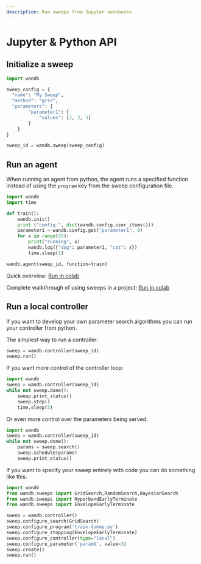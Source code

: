 ```yaml
---
description: Run sweeps from Jupyter notebooks
---
```


# Jupyter & Python API

## Initialize a sweep

```python
import wandb

sweep_config = {
  "name": "My Sweep",
  "method": "grid",
  "parameters": {
        "parameter1": {
            "values": [1, 2, 3]
        }
    }
}

sweep_id = wandb.sweep(sweep_config)
```

## Run an agent

When running an agent from python, the agent runs a specified function instead of using the `program` key from the sweep configuration file.

```python
import wandb
import time

def train():
    wandb.init()
    print ("config:", dict(wandb.config.user_items()))
    parameter1 = wandb.config.get("parameter1", 0)
    for x in range(35):
        print("running", x)
        wandb.log({"dog": parameter1, "cat": x})
        time.sleep(1)

wandb.agent(sweep_id, function=train)
```

Quick overview: [Run in colab](https://colab.research.google.com/github/wandb/examples/blob/master/sweeps-python/notebook.ipynb)

Complete walkthrough of using sweeps in a project: [Run in colab](https://colab.research.google.com/drive/181GCGp36_75C2zm7WLxr9U2QjMXXoibt)

## Run a local controller

If you want to develop your own parameter search algorithms you can run your controller from python.

The simplest way to run a controller:

```python
sweep = wandb.controller(sweep_id)
sweep.run()
```

If you want more control of the controller loop:

```python
import wandb
sweep = wandb.controller(sweep_id)
while not sweep.done():
    sweep.print_status()
    sweep.step()
    time.sleep(5)
```

Or even more control over the parameters being served:

```python
import wandb
sweep = wandb.controller(sweep_id)
while not sweep.done():
    params = sweep.search()
    sweep.schedule(params)
    sweep.print_status()
```

If you want to specify your sweep entirely with code you can do something like this:

```python
import wandb
from wandb.sweeps import GridSearch,RandomSearch,BayesianSearch
from wandb.sweeps import HyperbandEarlyTerminate
from wandb.sweeps import EnvelopeEarlyTerminate

sweep = wandb.controller()
sweep.configure_search(GridSearch)
sweep.configure_program('train-dummy.py')
sweep.configure_stopping(EnvelopeEarlyTerminate)
sweep.configure_controller(type="local")
sweep.configure_parameter('param1', value=3)
sweep.create()
sweep.run()
```


